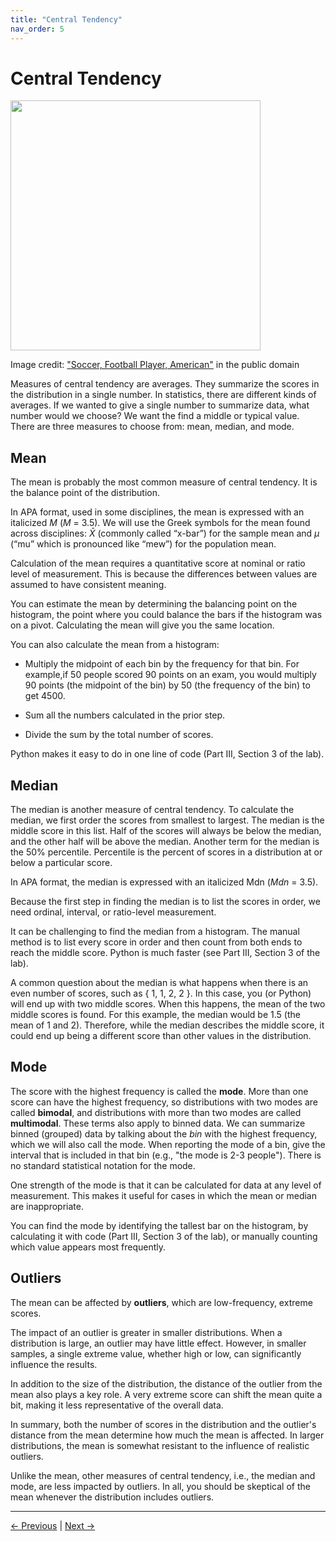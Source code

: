 ```yaml
---
title: "Central Tendency"
nav_order: 5
---
```


# Central Tendency
<img src="https://www.publicdomainpictures.net/pictures/260000/velka/soccer-football-player-american.jpg" width="400"/>

Image credit: ["Soccer, Football Player, American"](https://www.publicdomainpictures.net/en/view-image.php?image=257368&picture=soccer-football-player-american) in the public domain


Measures of central tendency are averages. They summarize the scores in the distribution in a single number. In statistics, there are different kinds of averages. If we wanted to give a single number to summarize data, what number would we choose? We want the find a middle or typical value. There are three measures to choose from: mean, median, and mode.

## Mean

The mean is probably the most common measure of central tendency. It is the balance point of the distribution.

In APA format, used in some disciplines, the mean is expressed with an italicized _M_ (_M_ = 3.5). We will use the Greek symbols for the mean found across disciplines: $\bar{X}$ (commonly called “x-bar”) for the sample mean and $\mu$ (“mu” which is pronounced like “mew”) for the population mean.

Calculation of the mean requires a quantitative score at nominal or ratio level of measurement. This is because the differences between values are assumed to have consistent meaning.

You can estimate the mean by determining the balancing point on the histogram, the point where you could balance the bars if the histogram was on a pivot. Calculating the mean will give you the same location.

You can also calculate the mean from a histogram:

- Multiply the midpoint of each bin by the frequency for that bin. For example,if 50 people scored 90 points on an exam, you would multiply 90 points (the midpoint of the bin) by 50 (the frequency of the bin) to get 4500.

- Sum all the numbers calculated in the prior step.

- Divide the sum by the total number of scores.

Python makes it easy to do in one line of code (Part III, Section 3 of the lab).

## Median

The median is another measure of central tendency. To calculate the median, we first order the scores from smallest to largest. The median is the middle score in this list. Half of the scores will always be below the median, and the other half will be above the median. Another term for the median is the 50% percentile. Percentile is the percent of scores in a distribution at or below a particular score.

In APA format, the median is expressed with an italicized Mdn (*Mdn* = 3.5).

Because the first step in finding the median is to list the scores in order, we need ordinal, interval, or ratio-level measurement.

It can be challenging to find the median from a histogram. The manual method is to list every score in order and then count from both ends to reach the middle score. Python is much faster (see Part III, Section 3 of the lab).

A common question about the median is what happens when there is an even number of scores, such as { 1, 1, 2, 2 }. In this case, you (or Python) will end up with two middle scores. When this happens, the mean of the two middle scores is found. For this example, the median would be 1.5 (the mean of 1 and 2). Therefore, while the median describes the middle score, it could end up being a different score than other values in the distribution.

## Mode

The score with the highest frequency is called the **mode**. More than one score can have the highest frequency, so distributions with two modes are called **bimodal**, and distributions with more than two modes are called **multimodal**. These terms also apply to binned data. We can summarize binned (grouped) data by talking about the *bin* with the highest frequency, which we will also call the mode. When reporting the mode of a bin, give the interval that is included in that bin (e.g., "the mode is 2-3 people"). There is no standard statistical notation for the mode.

One strength of the mode is that it can be calculated for data at any level of measurement. This makes it useful for cases in which the mean or median are inappropriate.

You can find the mode by identifying the tallest bar on the histogram, by calculating it with code (Part III, Section 3 of the lab), or manually counting which value appears most frequently.

## Outliers

The mean can be affected by **outliers**, which are low-frequency, extreme scores.

The impact of an outlier is greater in smaller distributions. When a distribution is large, an outlier may have little effect. However, in smaller samples, a single extreme value, whether high or low, can significantly influence the results.

In addition to the size of the distribution, the distance of the outlier from the mean also plays a key role. A very extreme score can shift the mean quite a bit, making it less representative of the overall data.

In summary, both the number of scores in the distribution and the outlier's distance from the mean determine how much the mean is affected. In larger distributions, the mean is somewhat resistant to the influence of realistic outliers.

Unlike the mean, other measures of central tendency, i.e., the median and mode, are less impacted by outliers. In all, you should be skeptical of the mean whenever the distribution includes outliers.

---

[← Previous](freq_dist.md) | [Next →](clt.md)

